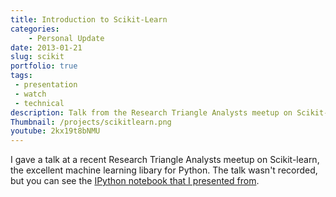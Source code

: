 ```yaml
---
title: Introduction to Scikit-Learn
categories:
    - Personal Update
date: 2013-01-21
slug: scikit
portfolio: true
tags:
 - presentation
 - watch
 - technical
description: Talk from the Research Triangle Analysts meetup on Scikit-Learn
Thumbnail: /projects/scikitlearn.png
youtube: 2kx19t8bNMU
---
```


I gave a talk at a recent Research Triangle Analysts meetup on Scikit-learn, the excellent machine learning libary for Python. The talk wasn't recorded, but you can see the [IPython notebook that I presented from](http://nbviewer.jupyter.org/format/slides/github/tdhopper/Research-Triangle-Analysts--Intro-to-scikit-learn/blob/master/Intro%20to%20Scikit-Learn.ipynb).
